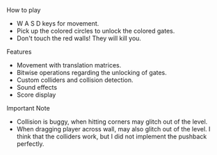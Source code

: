 How to play
- W A S D keys for movement.
- Pick up the colored circles to unlock the colored gates.
- Don't touch the red walls! They will kill you.

Features
- Movement with translation matrices.
- Bitwise operations regarding the unlocking of gates.
- Custom colliders and collision detection.
- Sound effects
- Score display

Important Note
- Collision is buggy, when hitting corners may glitch out of the level.
- When dragging player across wall, may also glitch out of the level.
I think that the colliders work, but I did not implement the pushback perfectly.